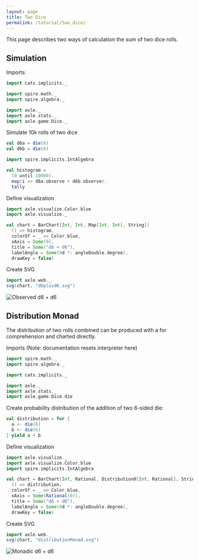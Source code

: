 ```yaml
---
layout: page
title: Two Dice
permalink: /tutorial/two_dice/
---
```


This page describes two ways of calculation the sum of two dice rolls.

## Simulation

Imports

```scala mdoc:silent
import cats.implicits._

import spire.math._
import spire.algebra._

import axle._
import axle.stats._
import axle.game.Dice._
```

Simulate 10k rolls of two dice

```scala mdoc
val d6a = die(6)
val d6b = die(6)

import spire.implicits.IntAlgebra

val histogram =
  (0 until 10000).
  map(i => d6a.observe + d6b.observe).
  tally
```

Define visualization

```scala mdoc:silent
import axle.visualize.Color.blue
import axle.visualize._
```

```scala mdoc
val chart = BarChart[Int, Int, Map[Int, Int], String](
  () => histogram,
  colorOf = _ => Color.blue,
  xAxis = Some(0),
  title = Some("d6 + d6"),
  labelAngle = Some(0d *: angleDouble.degree),
  drawKey = false)
```

Create SVG

```scala mdoc
import axle.web._
svg(chart, "d6plusd6.svg")
```

![Observed d6 + d6](/tutorial/images/d6plusd6.svg)

## Distribution Monad

The distribution of two rolls combined can be produced with a for comprehension
and charted directly.

Imports (Note: documentation resets interpreter here)

```scala mdoc:silent:reset
import spire.math._
import spire.algebra._

import cats.implicits._

import axle._
import axle.stats._
import axle.game.Dice.die
```

Create probability distribution of the addition of two 6-sided die:

```scala mdoc
val distribution = for {
  a <- die(6)
  b <- die(6)
} yield a + b
```

Define visualization

```scala mdoc:silent
import axle.visualize._
import axle.visualize.Color.blue
import spire.implicits.IntAlgebra
```

```scala mdoc
val chart = BarChart[Int, Rational, Distribution0[Int, Rational], String](
  () => distribution,
  colorOf = _ => Color.blue,
  xAxis = Some(Rational(0)),
  title = Some("d6 + d6"),
  labelAngle = Some(0d *: angleDouble.degree),
  drawKey = false)
```

Create SVG

```scala mdoc
import axle.web._
svg(chart, "distributionMonad.svg")
```

![Monadic d6 + d6](/tutorial/images/distributionMonad.svg)
